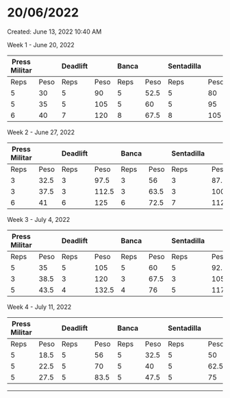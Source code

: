 # 20/06/2022

Created: June 13, 2022 10:40 AM

Week 1 - June 20, 2022 

| Press Militar |  | Deadlift |  | Banca |  | Sentadilla |  |
| --- | --- | --- | --- | --- | --- | --- | --- |
| Reps | Peso | Reps | Peso | Reps | Peso | Reps | Peso |
| 5 | 30 | 5 | 90 | 5 | 52.5 | 5 | 80 |
| 5 | 35 | 5 | 105 | 5 | 60 | 5 | 95 |
| 6 | 40 | 7 | 120 | 8 | 67.5 | 8 | 105 |

Week 2 - June 27, 2022

| Press Militar |  | Deadlift |  | Banca |  | Sentadilla |  |
| --- | --- | --- | --- | --- | --- | --- | --- |
| Reps | Peso | Reps | Peso | Reps | Peso | Reps | Peso |
| 3 | 32.5 | 3 | 97.5 | 3 | 56 | 3 | 87.5 |
| 3 | 37.5 | 3 | 112.5 | 3 | 63.5 | 3 | 100 |
| 6 | 41 | 6 | 125 | 6 | 72.5 | 7 | 112.5 |

Week 3 - July 4, 2022

| Press Militar |  | Deadlift |  | Banca |  | Sentadilla |  |
| --- | --- | --- | --- | --- | --- | --- | --- |
| Reps | Peso | Reps | Peso | Reps | Peso | Reps | Peso |
| 5 | 35 | 5 | 105 | 5 | 60 | 5 | 92.5 |
| 3 | 38.5 | 3 | 120 | 3 | 67.5 | 3 | 105 |
| 5 | 43.5 | 4 | 132.5 | 4 | 76 | 5 | 117.5 |

Week 4 - July 11, 2022

| Press Militar |  | Deadlift |  | Banca |  | Sentadilla |  |
| --- | --- | --- | --- | --- | --- | --- | --- |
| Reps | Peso | Reps | Peso | Reps | Peso | Reps | Peso |
| 5 | 18.5 | 5 | 56 | 5 | 32.5 | 5 | 50 |
| 5 | 22.5 | 5 | 70 | 5 | 40 | 5 | 62.5 |
| 5 | 27.5 | 5 | 83.5 | 5 | 47.5 | 5 | 75 |

_______________